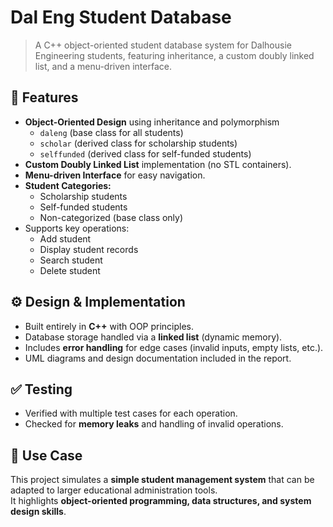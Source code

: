 # Dal Eng Student Database  

> A C++ object-oriented student database system for Dalhousie Engineering students, featuring inheritance, a custom doubly linked list, and a menu-driven interface.  

## 📌 Features  
- **Object-Oriented Design** using inheritance and polymorphism  
  - `daleng` (base class for all students)  
  - `scholar` (derived class for scholarship students)  
  - `selffunded` (derived class for self-funded students)  
- **Custom Doubly Linked List** implementation (no STL containers).  
- **Menu-driven Interface** for easy navigation.  
- **Student Categories:**  
  - Scholarship students  
  - Self-funded students  
  - Non-categorized (base class only)  
- Supports key operations:  
  - Add student  
  - Display student records  
  - Search student  
  - Delete student  

## ⚙️ Design & Implementation  
- Built entirely in **C++** with OOP principles.  
- Database storage handled via a **linked list** (dynamic memory).  
- Includes **error handling** for edge cases (invalid inputs, empty lists, etc.).  
- UML diagrams and design documentation included in the report.  

## ✅ Testing  
- Verified with multiple test cases for each operation.  
- Checked for **memory leaks** and handling of invalid operations.  

## 🎯 Use Case  
This project simulates a **simple student management system** that can be adapted to larger educational administration tools.  
It highlights **object-oriented programming, data structures, and system design skills**.  
